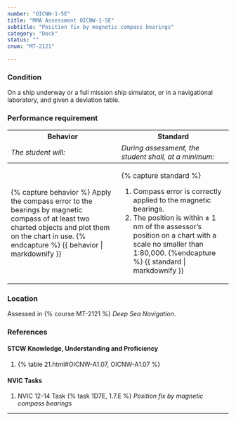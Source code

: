 ```yaml
---
number: "OICNW-1-5E"
title: "MMA Assessment OICNW-1-5E"
subtitle: "Position fix by magnetic compass bearings"
category: "Deck"
status: ""
cnum: "MT-2121"

---
```

### Condition

On a ship underway or a full mission ship simulator, or in a navigational laboratory, and given a deviation table.

### Performance requirement 

<table width='100%' class='Guidelines'>
 <thead>
 <tr>
     <th class='thirty'>Behavior</th>
     <th class='seventy'>Standard</th>
 </tr>
 <tr>
     <td><em>The student will:</em></td>
     <td><em>During assessment, the student shall, at a minimum:</em></td>
 </tr>
 </thead>
 <tbody>
 

<tr><td>

{% capture behavior %}
Apply the compass error to the bearings by magnetic compass of at least two charted objects and plot them on the chart in use.
{% endcapture %}
{{ behavior | markdownify }}

</td><td>

{% capture standard %}
1. Compass error is correctly applied to the magnetic bearings.
2. The position is within ± 1 nm of the assessor’s position on a chart with a scale no smaller than 1:80,000.
{%endcapture %}
{{ standard | markdownify }}

</td></tr>



 </tbody>
 </table>

### Location

Assessed in  {% course  MT-2121 %}  *Deep Sea Navigation*.

### References

#### STCW Knowledge, Understanding and Proficiency

1. {% table 21.html#OICNW-A1.07, OICNW-A1.07 %}


#### NVIC Tasks

1. NVIC 12-14 Task {% task 1D7E, 1.7.E %} *Position fix by magnetic compass bearings*



***

